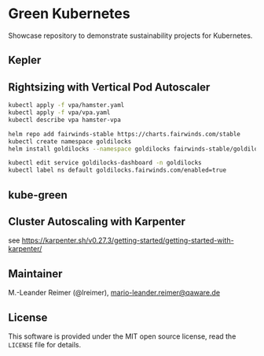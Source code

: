 # Green Kubernetes

Showcase repository to demonstrate sustainability projects for Kubernetes.

## Kepler

## Rightsizing with Vertical Pod Autoscaler

```bash
kubectl apply -f vpa/hamster.yaml
kubectl apply -f vpa/vpa.yaml
kubectl describe vpa hamster-vpa

helm repo add fairwinds-stable https://charts.fairwinds.com/stable
kubectl create namespace goldilocks
helm install goldilocks --namespace goldilocks fairwinds-stable/goldilocks

kubectl edit service goldilocks-dashboard -n goldilocks
kubectl label ns default goldilocks.fairwinds.com/enabled=true
```

## kube-green

## Cluster Autoscaling with Karpenter

see https://karpenter.sh/v0.27.3/getting-started/getting-started-with-karpenter/

## Maintainer

M.-Leander Reimer (@lreimer), <mario-leander.reimer@qaware.de>

## License

This software is provided under the MIT open source license, read the `LICENSE`
file for details.
